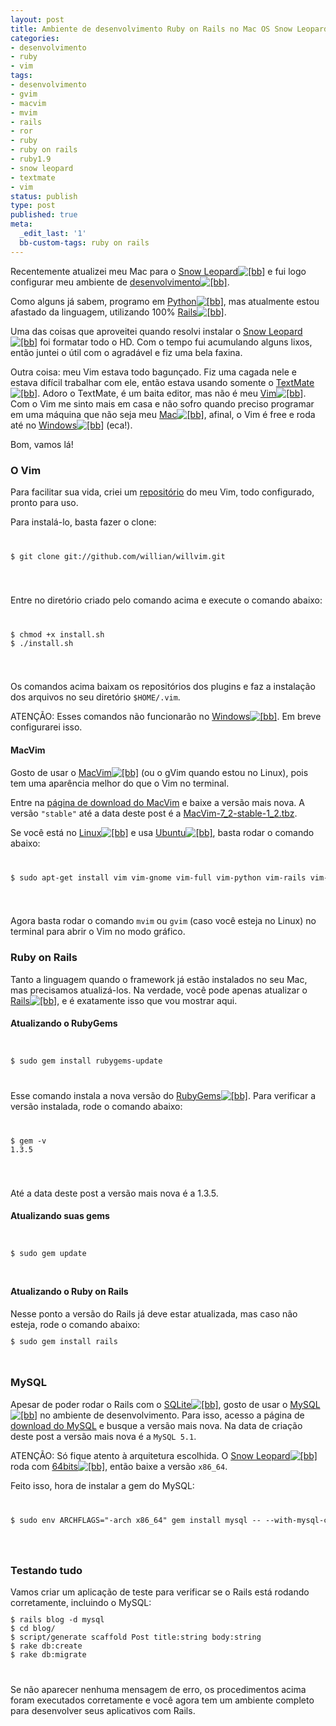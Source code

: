 ```yaml
---
layout: post
title: Ambiente de desenvolvimento Ruby on Rails no Mac OS Snow Leopard
categories:
- desenvolvimento
- ruby
- vim
tags:
- desenvolvimento
- gvim
- macvim
- mvim
- rails
- ror
- ruby
- ruby on rails
- ruby1.9
- snow leopard
- textmate
- vim
status: publish
type: post
published: true
meta:
  _edit_last: '1'
  bb-custom-tags: ruby on rails
---
```

Recentemente atualizei meu Mac para o <a href="http://sledge.boo-box.com/list/page/U25vdytMZW9wYXJkXyMjX2JveF8jI190YWdnaW5nLXRvb2wtd3BfIyNf-56" class="bbli">Snow Leopard<img src="http://boo-box.com/bbli" alt="[bb]" class="bbic" /></a> e fui logo configurar meu ambiente de <a href="http://sledge.boo-box.com/list/page/ZGVzZW52b2x2aW1lbnRvXyMjX2JveF8jI190YWdnaW5nLXRvb2wtd3BfIyNf-60" class="bbli">desenvolvimento<img src="http://boo-box.com/bbli" alt="[bb]" class="bbic" /></a>.

Como alguns já sabem, programo em <a href="http://sledge.boo-box.com/list/page/UHl0aG9uXyMjX2JveF8jI190YWdnaW5nLXRvb2wtd3BfIyNf-48" class="bbli">Python<img src="http://boo-box.com/bbli" alt="[bb]" class="bbic" /></a>, mas atualmente estou afastado da linguagem, utilizando 100% <a href="http://sledge.boo-box.com/list/page/UmFpbHNfIyNfYm94XyMjX3RhZ2dpbmctdG9vbC13cF8jI18=-48" class="bbli">Rails<img src="http://boo-box.com/bbli" alt="[bb]" class="bbic" /></a>.

Uma das coisas que aproveitei quando resolvi instalar o <a href="http://sledge.boo-box.com/list/page/U25vdytMZW9wYXJkXyMjX2JveF8jI190YWdnaW5nLXRvb2wtd3BfIyNf-56" class="bbli">Snow Leopard<img src="http://boo-box.com/bbli" alt="[bb]" class="bbic" /></a> foi formatar todo o HD. Com o tempo fui acumulando alguns lixos, então juntei o útil com o agradável e fiz uma bela faxina.

Outra coisa: meu Vim estava todo bagunçado. Fiz uma cagada nele e estava difícil trabalhar com ele, então estava usando somente o <a href="http://sledge.boo-box.com/list/page/VGV4dE1hdGVfIyNfYm94XyMjX3RhZ2dpbmctdG9vbC13cF8jI18=-52" class="bbli">TextMate<img src="http://boo-box.com/bbli" alt="[bb]" class="bbic" /></a>. Adoro o TextMate, é um baita editor, mas não é meu <a href="http://sledge.boo-box.com/list/page/ZWRpdG9yK1ZpbV8jI19ib3hfIyNfdGFnZ2luZy10b29sLXdwXyMjXw==-56" class="bbli">Vim<img src="http://boo-box.com/bbli" alt="[bb]" class="bbic" /></a>. Com o Vim me sinto mais em casa e não sofro quando preciso programar em uma máquina que não seja meu <a href="http://sledge.boo-box.com/list/page/TWFjXyMjX2JveF8jI190YWdnaW5nLXRvb2wtd3BfIyNf-44" class="bbli">Mac<img src="http://boo-box.com/bbli" alt="[bb]" class="bbic" /></a>, afinal, o Vim é free e roda até no <a href="http://sledge.boo-box.com/list/page/V2luZG93c18jI19ib3hfIyNfdGFnZ2luZy10b29sLXdwXyMjXw==-52" class="bbli">Windows<img src="http://boo-box.com/bbli" alt="[bb]" class="bbic" /></a> (eca!).

Bom, vamos lá!

<h3>O Vim</h3>
Para facilitar sua vida, criei um <a href="http://github.com/willian/willvim">repositório</a> do meu Vim, todo configurado, pronto para uso.

Para instalá-lo, basta fazer o clone:
<code>
<pre>
$ git clone git://github.com/willian/willvim.git
</pre>
</code>

Entre no diretório criado pelo comando acima e execute o comando abaixo:
<code>
<pre>
$ chmod +x install.sh
$ ./install.sh
</pre>
</code>

Os comandos acima baixam os repositórios dos plugins e faz a instalação dos arquivos no seu diretório <code>$HOME/.vim</code>.

ATENÇÃO: Esses comandos não funcionarão no <a href="http://sledge.boo-box.com/list/page/V2luZG93c18jI19ib3hfIyNfdGFnZ2luZy10b29sLXdwXyMjXw==-52" class="bbli">Windows<img src="http://boo-box.com/bbli" alt="[bb]" class="bbic" /></a>. Em breve configurarei isso.

<h4>MacVim</h4>
Gosto de usar o <a href="http://sledge.boo-box.com/list/page/TWFjVmltXyMjX2JveF8jI190YWdnaW5nLXRvb2wtd3BfIyNf-48" class="bbli">MacVim<img src="http://boo-box.com/bbli" alt="[bb]" class="bbic" /></a> (ou o gVim quando estou no Linux), pois tem uma aparência melhor do que o Vim no terminal.

Entre na <a href="http://code.google.com/p/macvim/">página de download do MacVim</a> e baixe a versão mais nova. A versão <code>"stable"</code> até a data deste post é a <a href="http://macvim.googlecode.com/files/MacVim-7_2-stable-1_2.tbz">MacVim-7_2-stable-1_2.tbz</a>.

Se você está no <a href="http://sledge.boo-box.com/list/page/TGludXhfIyNfYm94XyMjX3RhZ2dpbmctdG9vbC13cF8jI18=-48" class="bbli">Linux<img src="http://boo-box.com/bbli" alt="[bb]" class="bbic" /></a> e usa <a href="http://sledge.boo-box.com/list/page/VWJ1bnR1XyMjX2JveF8jI190YWdnaW5nLXRvb2wtd3BfIyNf-48" class="bbli">Ubuntu<img src="http://boo-box.com/bbli" alt="[bb]" class="bbic" /></a>, basta rodar o comando abaixo:
<code>
<pre>
$ sudo apt-get install vim vim-gnome vim-full vim-python vim-rails vim-ruby
</pre>
</code>

Agora basta rodar o comando <code>mvim</code> ou <code>gvim</code> (caso você esteja no Linux) no terminal para abrir o Vim no modo gráfico.

<h3>Ruby on Rails</h3>
Tanto a linguagem quando o framework já estão instalados no seu Mac, mas precisamos atualizá-los. Na verdade, você pode apenas atualizar o <a href="http://sledge.boo-box.com/list/page/UnVieStvbitSYWlsc18jI19ib3hfIyNfdGFnZ2luZy10b29sLXdwXyMjXw==-60" class="bbli">Rails<img src="http://boo-box.com/bbli" alt="[bb]" class="bbic" /></a>, e é exatamente isso que vou mostrar aqui.

<h4>Atualizando o RubyGems</h4>
<code>
<pre>
$ sudo gem install rubygems-update
</pre>
</code>

Esse comando instala a nova versão do <a href="http://sledge.boo-box.com/list/page/UnVieUdlbXNfIyNfYm94XyMjX3RhZ2dpbmctdG9vbC13cF8jI18=-52" class="bbli">RubyGems<img src="http://boo-box.com/bbli" alt="[bb]" class="bbic" /></a>. Para verificar a versão instalada, rode o comando abaixo:
<code>
<pre>
$ gem -v
1.3.5
</pre>
</code>

Até a data deste post a versão mais nova é a 1.3.5.

<h4>Atualizando suas gems</h4>
<code>
<pre>
$ sudo gem update
</pre>
</code>

<h4>Atualizando o Ruby on Rails</h4>
Nesse ponto a versão do Rails já deve estar atualizada, mas caso não esteja, rode o comando abaixo:
<code>
<pre>
$ sudo gem install rails
</pre>
</code>

<h3>MySQL</h3>
Apesar de poder rodar o Rails com o <a href="http://sledge.boo-box.com/list/page/U1FMaXRlXyMjX2JveF8jI190YWdnaW5nLXRvb2wtd3BfIyNf-48" class="bbli">SQLite<img src="http://boo-box.com/bbli" alt="[bb]" class="bbic" /></a>, gosto de usar o <a href="http://sledge.boo-box.com/list/page/TXlTUUxfIyNfYm94XyMjX3RhZ2dpbmctdG9vbC13cF8jI18=-48" class="bbli">MySQL<img src="http://boo-box.com/bbli" alt="[bb]" class="bbic" /></a> no ambiente de desenvolvimento. Para isso, acesso a página de <a href="http://dev.mysql.com/downloads/">download do MySQL</a> e busque a versão mais nova. Na data de criação deste post a versão mais nova é a <code>MySQL 5.1</code>.

ATENÇÃO: Só fique atento à arquitetura escolhida. O <a href="http://sledge.boo-box.com/list/page/U25vdytMZW9wYXJkXyMjX2JveF8jI190YWdnaW5nLXRvb2wtd3BfIyNf-56" class="bbli">Snow Leopard<img src="http://boo-box.com/bbli" alt="[bb]" class="bbic" /></a> roda com <a href="http://sledge.boo-box.com/list/page/NjRiaXRzXyMjX2JveF8jI190YWdnaW5nLXRvb2wtd3BfIyNf-48" class="bbli">64bits<img src="http://boo-box.com/bbli" alt="[bb]" class="bbic" /></a>, então baixe a versão <code>x86_64</code>.

Feito isso, hora de instalar a gem do MySQL:
<code>
<pre>
$ sudo env ARCHFLAGS="-arch x86_64" gem install mysql -- --with-mysql-config=/usr/local/mysql/bin/mysql_config
</pre>
</code>

<h3>Testando tudo</h3>
Vamos criar um aplicação de teste para verificar se o Rails está rodando corretamente, incluindo o MySQL:
<code>
<pre>
$ rails blog -d mysql
$ cd blog/
$ script/generate scaffold Post title:string body:string
$ rake db:create
$ rake db:migrate
</pre>
</code>

Se não aparecer nenhuma mensagem de erro, os procedimentos acima foram executados corretamente e você agora tem um ambiente completo para desenvolver seus aplicativos com Rails.
